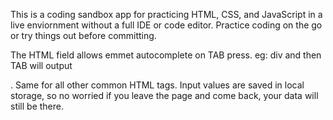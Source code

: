 This is a coding sandbox app for practicing HTML, CSS, and JavaScript in a live enviornment without a full IDE or code editor.
Practice coding on the go or try things out before committing.

The HTML field allows emmet autocomplete on TAB press. eg: div and then TAB will output <div></div>. Same for all other common HTML tags.
Input values are saved in local storage, so no worried if you leave the page and come back, your data will still be there.
